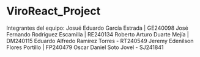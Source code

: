 # ViroReact_Project

Integrantes del equipo:
Josué Eduardo García Estrada | GE240098 
José Fernando Rodríguez Escamilla | RE240134
Roberto Arturo Duarte Mejía | DM240115 
Eduardo Alfredo Ramírez Torres - RT240549
Jeremy Edenilson Flores Portillo | FP240479 
Oscar Daniel Soto Jovel - SJ241841
